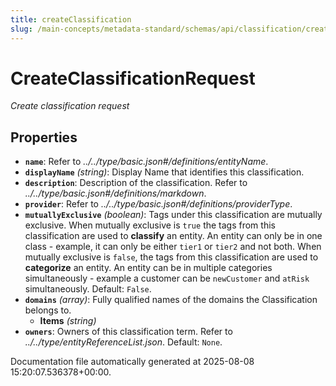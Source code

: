 ```yaml
---
title: createClassification
slug: /main-concepts/metadata-standard/schemas/api/classification/createclassification
---
```


# CreateClassificationRequest

*Create classification request*

## Properties

- **`name`**: Refer to *../../type/basic.json#/definitions/entityName*.
- **`displayName`** *(string)*: Display Name that identifies this classification.
- **`description`**: Description of the classification. Refer to *../../type/basic.json#/definitions/markdown*.
- **`provider`**: Refer to *../../type/basic.json#/definitions/providerType*.
- **`mutuallyExclusive`** *(boolean)*: Tags under this classification are mutually exclusive. When mutually exclusive is `true` the tags from this classification are used to **classify** an entity. An entity can only be in one class - example, it can only be either `tier1` or `tier2` and not both. When mutually exclusive is `false`, the tags from this classification are used to **categorize** an entity. An entity can be in multiple categories simultaneously - example a customer can be `newCustomer` and `atRisk` simultaneously. Default: `False`.
- **`domains`** *(array)*: Fully qualified names of the domains the Classification belongs to.
  - **Items** *(string)*
- **`owners`**: Owners of this classification term. Refer to *../../type/entityReferenceList.json*. Default: `None`.


Documentation file automatically generated at 2025-08-08 15:20:07.536378+00:00.
